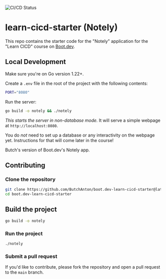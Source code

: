 ![CI/CD Status](https://github.com/ButchAnton/boot.dev-learn-cicd-starter/actions/workflows/ci.yml/badge.svg)

# learn-cicd-starter (Notely)

This repo contains the starter code for the "Notely" application for the "Learn CICD" course on [Boot.dev](https://boot.dev).

## Local Development

Make sure you're on Go version 1.22+.

Create a `.env` file in the root of the project with the following contents:

```bash
PORT="8080"
```

Run the server:

```bash
go build -o notely && ./notely
```

_This starts the server in non-database mode._ It will serve a simple webpage at `http://localhost:8080`.

You do _not_ need to set up a database or any interactivity on the webpage yet. Instructions for that will come later in the course!

Butch's version of Boot.dev's Notely app.

## Contributing

### Clone the repository

```bash
git clone https://github.com/ButchAnton/boot.dev-learn-cicd-starter@latest
cd boot.dev-learn-cicd-starter
```

## Build the project

```bash
go build -o notely
```

### Run the project

```bash
./notely
```

### Submit a pull request

If you'd like to contribute, please fork the repository and open a pull request to the `main` branch.
